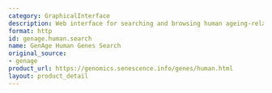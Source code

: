 ```yaml
---
category: GraphicalInterface
description: Web interface for searching and browsing human ageing-related genes
format: http
id: genage.human.search
name: GenAge Human Genes Search
original_source:
- genage
product_url: https://genomics.senescence.info/genes/human.html
layout: product_detail
---
```


